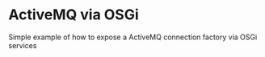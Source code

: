 # ActiveMQ via OSGi
Simple example of how to expose a ActiveMQ connection factory via OSGi services
